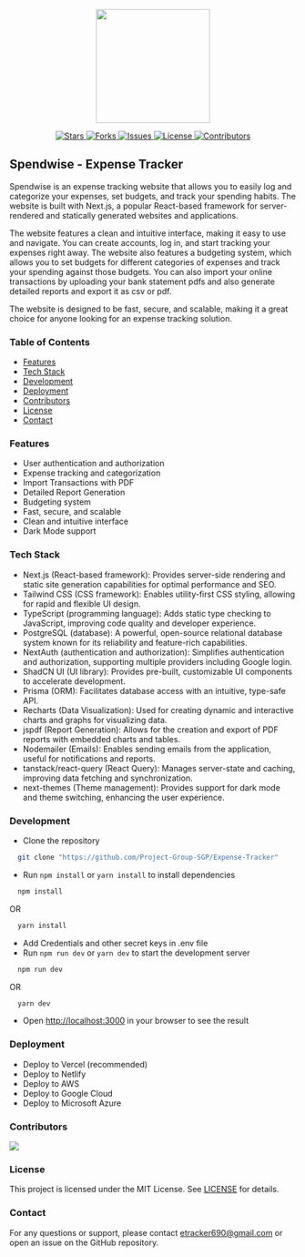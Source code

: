 <p align="center">
  <img src="https://i.imgur.com/HQABOAl.jpg" width="200" height="200" />
</p>
<p align="center">
  <a href="https://github.com/Project-Group-SGP/Expense-Tracker/stargazers">
    <img src="https://img.shields.io/github/stars/Project-Group-SGP/Expense-Tracker" alt="Stars" />
  </a>
  <a href="https://github.com/Project-Group-SGP/Expense-Tracker/forks">
    <img src="https://img.shields.io/github/forks/Project-Group-SGP/Expense-Tracker" alt="Forks" />
  </a>
  <a href="https://github.com/Project-Group-SGP/Expense-Tracker/issues">
    <img src="https://img.shields.io/github/issues/Project-Group-SGP/Expense-Tracker" alt="Issues" />
  </a>
  <a href="https://github.com/Project-Group-SGP/Expense-Tracker">
    <img src="https://img.shields.io/github/license/Project-Group-SGP/Expense-Tracker" alt="License" />
  </a>
  <a href="https://github.com/Project-Group-SGP/Expense-Tracker/graphs/contributors">
    <img src="https://img.shields.io/github/contributors/Project-Group-SGP/Expense-Tracker" alt="Contributors" />
  </a>
</p>

## Spendwise - Expense Tracker

Spendwise is an expense tracking website that allows you to easily log and categorize your expenses, set budgets, and track your spending habits. The website is built with Next.js, a popular React-based framework for server-rendered and statically generated websites and applications.

The website features a clean and intuitive interface, making it easy to use and navigate. You can create accounts, log in, and start tracking your expenses right away. The website also features a budgeting system, which allows you to set budgets for different categories of expenses and track your spending against those budgets. You can also import your online transactions by uploading your bank statement pdfs and also generate detailed reports and export it as csv or pdf.

The website is designed to be fast, secure, and scalable, making it a great choice for anyone looking for an expense tracking solution.

### Table of Contents

- [Features](#features)
- [Tech Stack](#tech-stack)
- [Development](#development)
- [Deployment](#deployment)
- [Contributors](#contributors)
- [License](#license)
- [Contact](#contact)

### Features

- User authentication and authorization
- Expense tracking and categorization
- Import Transactions with PDF
- Detailed Report Generation
- Budgeting system
- Fast, secure, and scalable
- Clean and intuitive interface
- Dark Mode support

### Tech Stack

- Next.js (React-based framework): Provides server-side rendering and static site generation capabilities for optimal performance and SEO.
- Tailwind CSS (CSS framework): Enables utility-first CSS styling, allowing for rapid and flexible UI design.
- TypeScript (programming language): Adds static type checking to JavaScript, improving code quality and developer experience.
- PostgreSQL (database): A powerful, open-source relational database system known for its reliability and feature-rich capabilities.
- NextAuth (authentication and authorization): Simplifies authentication and authorization, supporting multiple providers including Google login.
- ShadCN UI (UI library): Provides pre-built, customizable UI components to accelerate development.
- Prisma (ORM): Facilitates database access with an intuitive, type-safe API.
- Recharts (Data Visualization): Used for creating dynamic and interactive charts and graphs for visualizing data.
- jspdf (Report Generation): Allows for the creation and export of PDF reports with embedded charts and tables.
- Nodemailer (Emails): Enables sending emails from the application, useful for notifications and reports.
- tanstack/react-query (React Query): Manages server-state and caching, improving data fetching and synchronization.
- next-themes (Theme management): Provides support for dark mode and theme switching, enhancing the user experience.

### Development

- Clone the repository

```bash
  git clone "https://github.com/Project-Group-SGP/Expense-Tracker"
```

- Run `npm install` or `yarn install` to install dependencies

```bash
  npm install
```

OR

```bash
  yarn install
```

- Add Credentials and other secret keys in .env file
- Run `npm run dev` or `yarn dev` to start the development server

```bash
  npm run dev
```

OR

```bash
  yarn dev
```

- Open [http://localhost:3000](http://localhost:3000) in your browser to see the result

### Deployment

- Deploy to Vercel (recommended)
- Deploy to Netlify
- Deploy to AWS
- Deploy to Google Cloud
- Deploy to Microsoft Azure

### Contributors

<a href="https://github.com/Project-Group-SGP/Expense-Tracker/graphs/contributors">
  <img src="https://contrib.rocks/image?repo=Project-Group-SGP/Expense-Tracker" />
</a>

### License

This project is licensed under the MIT License. See [LICENSE](LICENSE) for details.

### Contact

For any questions or support, please contact etracker690@gmail.com or open an issue on the GitHub repository.
